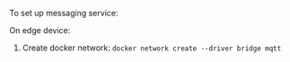 To set up messaging service:

On edge device:
  1. Create docker network: `docker network create --driver bridge mqtt`

